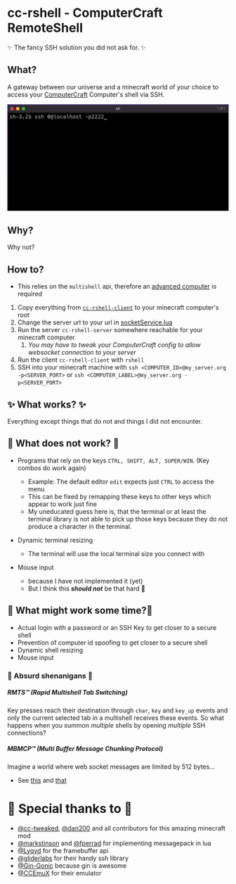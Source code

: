 # cc-rshell - ComputerCraft RemoteShell

✨ The fancy SSH solution you did not ask for. ✨

## What?

A gateway between our universe and a minecraft world of your choice to access your
[ComputerCraft](https://github.com/cc-tweaked/CC-Tweaked) Computer's shell via SSH.

![alt quick demo gif](.img/hello-world.gif)

## Why?

Why not?

## How to?

- This relies on the `multishell` api, therefore
  an [advanced computer](http://www.computercraft.info/wiki/Advanced_Computer) is required

1. Copy everything from [`cc-rshell-client`](cc-rshell-client) to your minecraft computer's root
2. Change the server url to your url in [socketService.lua](cc-rshell-client/rshell-internal/socketService.lua)
3. Run the server `cc-rshell-server` somewhere reachable for your minecraft computer.
    1. _You may have to tweak your ComputerCraft config to allow websocket connection to your server_
4. Run the client `cc-rshell-client` with `rshell`
5. SSH into your minecraft machine with `ssh <COMPUTER_ID>@my_server.org -p<SERVER_PORT>`
   or `ssh <COMPUTER_LABEL>@my_server.org -p<SERVER_PORT>`

## ✨ What works? ✨

Everything except things that do not and things I did not encounter.

## 🐛 What does not work? 🐛

- Programs that rely on the keys `CTRL, SHIFT, ALT, SUPER/WIN`. (Key combos do work again)
    - Example: The default editor `edit` expects just `CTRL` to access the menu
    - This can be fixed by remapping these keys to other keys which appear to work just fine
    - My uneducated guess here is, that the terminal or at least the terminal library is not able to pick up those keys
      because they do not produce a character in the terminal.

- Dynamic terminal resizing
    - The terminal will use the local terminal size you connect with

- Mouse input
    - because I have not implemented it (yet)
    - But I think this _**should not**_ be that hard 🤞

## 🤞 What might work some time?🤞

- Actual login with a password or an SSH Key to get closer to a secure shell
- Prevention of computer id spoofing to get closer to a secure shell
- Dynamic shell resizing
- Mouse input

### 🤫 Absurd shenanigans 🤫

##### RMTS™ (Rapid Multishell Tab Switching)

Key presses reach their destination through `char`, `key` and `key_up` events and only the current selected tab in a
multishell receives these events. So what happens when you summon
_multiple_ shells by opening _multiple_ SSH connections?

##### MBMCP™ (Multi Buffer Message Chunking Protocol)

Imagine a world where web socket messages are limited by 512 bytes...

- See [this](cc-rshell-server/sockets/messages/messages.go) and [that](cc-rshell-client/rshell-internal/utils.lua)

# 💛 Special thanks to 💛

- [@cc-tweaked](https://github.com/cc-tweaked), [@dan200](https://github.com/dan200) and all contributors for this
  amazing minecraft mod
- [@markstinson](https://github.com/markstinson) and [@fperrad](https://github.com/fperrad) for implementing messagepack
  in lua
- [@Lyqyd](https://github.com/Lyqyd) for the framebuffer api
- [@gliderlabs](https://github.com/gliderlabs) for their handy ssh library
- [@Gin-Gonic](https://github.com/Gin-Gonic) because gin is awesome
- [@CCEmuX](https://github.com/CCEmuX) for their emulator